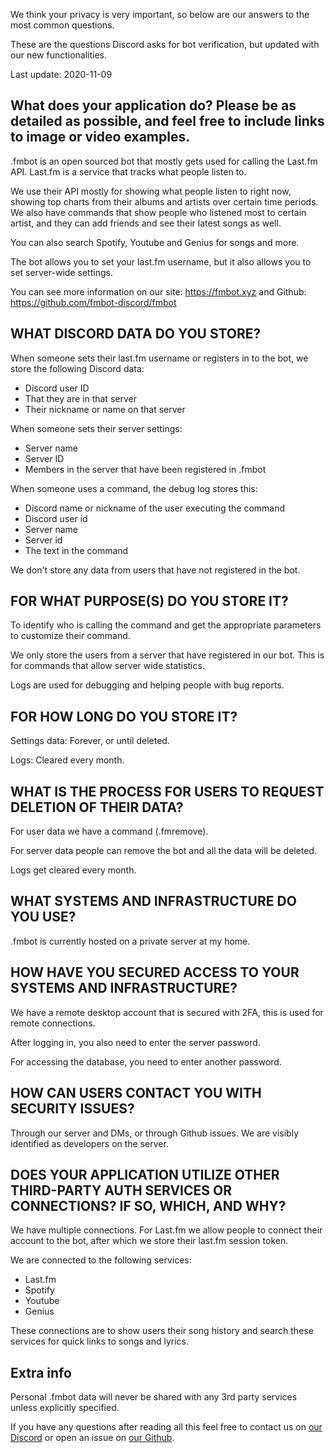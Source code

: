 We think your privacy is very important, so below are our answers to the most common questions. 

These are the questions Discord asks for bot verification, but updated with our new functionalities.

Last update: 2020-11-09


## What does your application do? Please be as detailed as possible, and feel free to include links to image or video examples.
.fmbot is an open sourced bot that mostly gets used for calling the Last.fm API. Last.fm is a service that tracks what people listen to. 

We use their API mostly for showing what people listen to right now, showing top charts from their albums and artists over certain time periods. We also have commands that show people who listened most to certain artist, and they can add friends and see their latest songs as well.

You can also search Spotify, Youtube and Genius for songs and more.

The bot allows you to set your last.fm username, but it also allows you to set server-wide settings.

You can see more information on our site: https://fmbot.xyz and Github: https://github.com/fmbot-discord/fmbot

## WHAT DISCORD DATA DO YOU STORE?
When someone sets their last.fm username or registers in to the bot, we store the following Discord data:

- Discord user ID
- That they are in that server
- Their nickname or name on that server

When someone sets their server settings:

- Server name
- Server ID
- Members in the server that have been registered in .fmbot

When someone uses a command, the debug log stores this:

- Discord name or nickname of the user executing the command
- Discord user id
- Server name
- Server id
- The text in the command

We don't store any data from users that have not registered in the bot.

## FOR WHAT PURPOSE(S) DO YOU STORE IT?
To identify who is calling the command and get the appropriate parameters to customize their command.

We only store the users from a server that have registered in our bot. This is for commands that allow server wide statistics.

Logs are used for debugging and helping people with bug reports.

## FOR HOW LONG DO YOU STORE IT?
Settings data: Forever, or until deleted.

Logs: Cleared every month.

## WHAT IS THE PROCESS FOR USERS TO REQUEST DELETION OF THEIR DATA?
For user data we have a command (.fmremove).

For server data people can remove the bot and all the data will be deleted.

Logs get cleared every month.

## WHAT SYSTEMS AND INFRASTRUCTURE DO YOU USE?
.fmbot is currently hosted on a private server at my home.

## HOW HAVE YOU SECURED ACCESS TO YOUR SYSTEMS AND INFRASTRUCTURE?
We have a remote desktop account that is secured with 2FA, this is used for remote connections.

After logging in, you also need to enter the server password.

For accessing the database, you need to enter another password.

## HOW CAN USERS CONTACT YOU WITH SECURITY ISSUES?
Through our server and DMs, or through Github issues. We are visibly identified as developers on the server.

## DOES YOUR APPLICATION UTILIZE OTHER THIRD-PARTY AUTH SERVICES OR CONNECTIONS? IF SO, WHICH, AND WHY?
We have multiple connections. For Last.fm we allow people to connect their account to the bot, after which we store their last.fm session token.

We are connected to the following services:

- Last.fm
- Spotify
- Youtube
- Genius

These connections are to show users their song history and search these services for quick links to songs and lyrics.


## Extra info

Personal .fmbot data will never be shared with any 3rd party services unless explicitly specified.

If you have any questions after reading all this feel free to contact us on [our Discord](https://discord.gg/5SZRGnJ) or open an issue on [our Github](https://github.com/fmbot-discord/fmbot/issues/new/choose).
